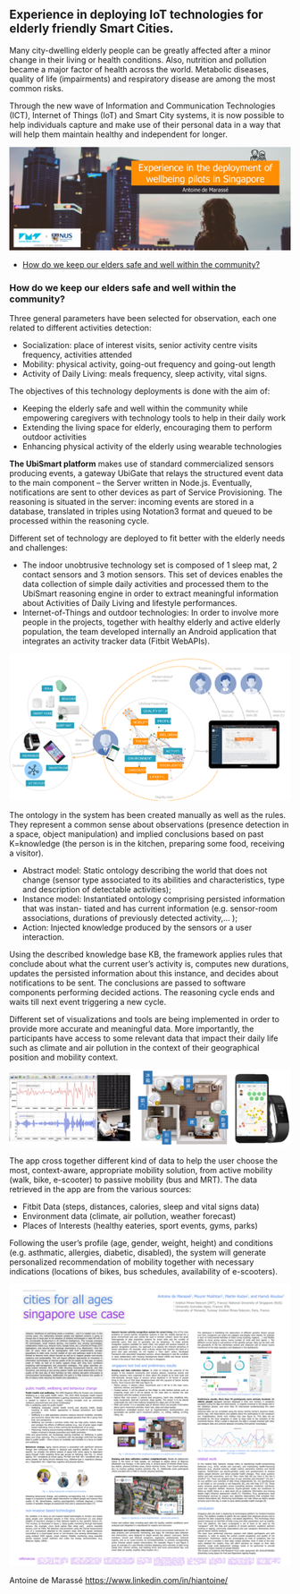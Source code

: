 
## Experience in deploying IoT technologies for elderly friendly Smart Cities.

Many city-dwelling elderly people can be greatly affected after a minor change in their living or health conditions. Also, nutrition and pollution became a major factor of health across the world. Metabolic diseases, quality of life (impairments) and respiratory disease are among the most common risks. 

Through the new wave of Information and Communication Technologies (ICT), Internet of Things (IoT) and Smart City systems, it is now possible to help individuals capture and make use of their personal data in a way that will help them maintain healthy and independent for longer. 

![Opening Antoine de Marasse](https://raw.githubusercontent.com/antoinedme/experience-iot/master/img/01-title.png) 

- [How do we keep our elders safe and well within the community? ](https://github.com/antoinedme/titanic-dataset-ml#history-of-the-rms-titanic-passenger-liner)

### How do we keep our elders safe and well within the community? 

Three general parameters have been selected for observation, each one related to different activities detection:
- Socialization: place of interest visits, senior activity centre visits frequency, activities attended
- Mobility: physical activity, going-out frequency and going-out length
- Activity of Daily Living: meals frequency, sleep activity, vital signs.

The objectives of this technology deployments is done with the aim of:
- Keeping the elderly safe and well within the community while empowering caregivers with technology tools to help in their daily work
- Extending the living space for elderly, encouraging them to perform outdoor activities 
- Enhancing physical activity of the elderly using wearable technologies  

**The UbiSmart platform** makes use of standard commercialized sensors producing events, a gateway UbiGate that relays the structured event data to the main component – the Server written in Node.js. Eventually, notifications are sent to other devices as part of Service Provisioning. The reasoning is situated in the server: incoming events are stored in a database, translated in triples using Notation3 format and queued to be processed within the reasoning cycle. 

Different set of technology are deployed to fit better with the elderly needs and challenges:
- The indoor unobtrusive technology set is composed of 1 sleep mat, 2 contact sensors and 3 motion sensors. This set of devices enables the data collection of simple daily activities and processed them to the UbiSmart reasoning engine in order to extract meaningful information about Activities of Daily Living and lifestyle performances.
- Internet-of-Things and outdoor technologies: In order to involve more people in the projects, together with healthy elderly and active elderly population, the team developed internally an Android application that integrates an activity tracker data (Fitbit WebAPIs).

![Pilots Technology](https://raw.githubusercontent.com/antoinedme/experience-iot/master/img/03-technology.png)

The ontology in the system has been created manually as well as the rules. They represent a common sense about observations (presence detection in a space, object manipulation) and implied conclusions based on past K=knowledge (the person is in the kitchen, preparing some food, receiving a visitor). 
- Abstract model: Static ontology describing the world that does not change (sensor type associated to its abilities and characteristics, type and description of detectable activities); 
- Instance model: Instantiated ontology comprising persisted information that was instan- tiated and has current information (e.g. sensor-room associations, durations of previously detected activity,… );
- Action: Injected knowledge produced by the sensors or a user interaction. 


Using the described knowledge base KB, the framework applies rules that conclude about what the current user’s activity is, computes new durations, updates the persisted information about this instance, and decides about notifications to be sent. The conclusions are passed to software components performing decided actions. The reasoning cycle ends and waits till next event triggering a new cycle. 

Different set of visualizations and tools are being implemented in order to provide more accurate and meaningful data. More importantly, the participants have access to some relevant data that impact their daily life such as climate and air pollution in the context of their geographical position and mobility context. 


![Final Sensors](https://raw.githubusercontent.com/antoinedme/experience-iot/master/img/04-sensors.png)


The app cross together different kind of data to help the user choose the most, context-aware, appropriate mobility solution, from active mobility (walk, bike, e-scooter) to passive mobility (bus and MRT). The data retrieved in the app are from the various sources:
- Fitbit Data (steps, distances, calories, sleep and vital signs data)
- Environment data (climate, air pollution, weather forecast)
- Places of Interests (healthy eateries, sport events, gyms, parks)

Following the user’s profile (age, gender, weight, height) and conditions (e.g. asthmatic, allergies, diabetic, disabled), the system will generate personalized recommendation of mobility together with necessary indications (locations of bikes, bus schedules, availability of e-scooters).

![Poster](https://raw.githubusercontent.com/antoinedme/experience-iot/master/img/poster-iot-antoine-demarasse.png)

Antoine de Marassé https://www.linkedin.com/in/hiantoine/
